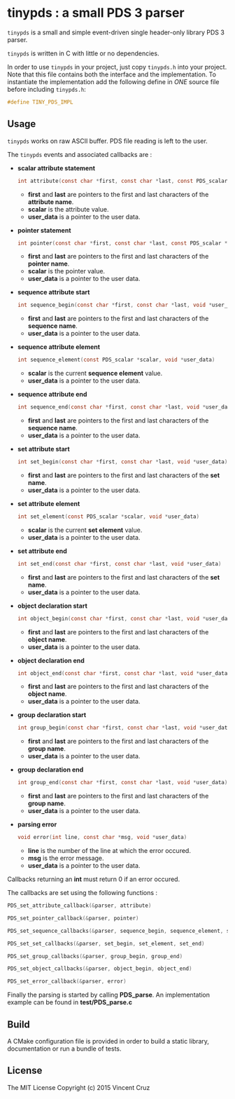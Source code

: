 # tinypds : a small PDS 3 parser
`tinypds` is a small and simple event-driven single header-only library PDS 3 parser.

`tinypds` is written in C with little or no dependencies.

In order to use `tinypds` in your project, just copy `tinypds.h` into your project.
Note that this file contains both the interface and the implementation.
To instantiate the implementation add the following define in *ONE* source file before including `tinypds.h`:
```c
#define TINY_PDS_IMPL
```

## Usage ##
`tinypds` works on raw ASCII buffer. PDS file reading is left to the user.

The `tinypds` events and associated callbacks are : 
* **scalar attribute statement** 
  ```c
  int attribute(const char *first, const char *last, const PDS_scalar *scalar, void *user_data)
  ```
  * **first** and **last** are pointers to the first and last characters of the **attribute name**.
  * **scalar** is the attribute value.
  * **user_data** is a pointer to the user data.

* **pointer statement**
  ```c
  int pointer(const char *first, const char *last, const PDS_scalar *scalar, void *user_data)
  ```
  * **first** and **last** are pointers to the first and last characters of the **pointer name**.
  * **scalar** is the pointer value.
  * **user_data** is a pointer to the user data.

* **sequence attribute start**
  ```c
  int sequence_begin(const char *first, const char *last, void *user_data)
  ```
  * **first** and **last** are pointers to the first and last characters of the **sequence name**.
  * **user_data** is a pointer to the user data.

* **sequence attribute element**
  ```c
  int sequence_element(const PDS_scalar *scalar, void *user_data)
  ```
  * **scalar** is the current **sequence element** value.
  * **user_data** is a pointer to the user data.

* **sequence attribute end**
  ```c
  int sequence_end(const char *first, const char *last, void *user_data)
  ```
  * **first** and **last** are pointers to the first and last characters of the **sequence name**.
  * **user_data** is a pointer to the user data.

* **set attribute start**
  ```c
  int set_begin(const char *first, const char *last, void *user_data)
  ```
  * **first** and **last** are pointers to the first and last characters of the **set name**.
  * **user_data** is a pointer to the user data.

* **set attribute element**
  ```c
  int set_element(const PDS_scalar *scalar, void *user_data)
  ```
  * **scalar** is the current **set element** value.
  * **user_data** is a pointer to the user data.

* **set attribute end**
  ```c
  int set_end(const char *first, const char *last, void *user_data)
  ```
  * **first** and **last** are pointers to the first and last characters of the **set name**.
  * **user_data** is a pointer to the user data.

* **object declaration start**
  ```c
  int object_begin(const char *first, const char *last, void *user_data)
  ```
  * **first** and **last** are pointers to the first and last characters of the **object name**.
  * **user_data** is a pointer to the user data.

* **object declaration end**
  ```c
  int object_end(const char *first, const char *last, void *user_data)
  ```
  * **first** and **last** are pointers to the first and last characters of the **object name**.
  * **user_data** is a pointer to the user data.

* **group declaration start**
  ```c
  int group_begin(const char *first, const char *last, void *user_data)
  ```
  * **first** and **last** are pointers to the first and last characters of the **group name**.
  * **user_data** is a pointer to the user data.

* **group declaration end**
  ```c
  int group_end(const char *first, const char *last, void *user_data)
  ```
  * **first** and **last** are pointers to the first and last characters of the **group name**.
  * **user_data** is a pointer to the user data.

* **parsing error**
  ```c
  void error(int line, const char *msg, void *user_data)
  ```
  * **line** is the number of the line at which the error occured.
  * **msg** is the error message.
  * **user_data** is a pointer to the user data.

Callbacks returning an **int** must return 0 if an error occured.

The callbacks are set using the following functions :
```c
PDS_set_attribute_callback(&parser, attribute)
```
```c
PDS_set_pointer_callback(&parser, pointer)
```
```c
PDS_set_sequence_callbacks(&parser, sequence_begin, sequence_element, sequence_end)
```
```c
PDS_set_set_callbacks(&parser, set_begin, set_element, set_end)
```
```c
PDS_set_group_callbacks(&parser, group_begin, group_end)
```
```c
PDS_set_object_callbacks(&parser, object_begin, object_end)
```
```c
PDS_set_error_callback(&parser, error)
```
    
Finally the parsing is started by calling **PDS_parse**. An implementation example can be found in **test/PDS_parse.c**

## Build ##
A CMake configuration file is provided in order to build a static library, documentation or run a bundle of tests.

## License ##
The MIT License
Copyright (c) 2015 Vincent Cruz
